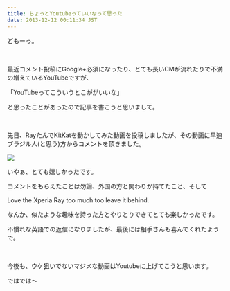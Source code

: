 ```yaml
---
title: ちょっとYoutubeっていいなって思った
date: 2013-12-12 00:11:34 JST
---
```

どもーっ。

&nbsp;

最近コメント投稿にGoogle+必須になったり、とても長いCMが流れたりで不満の増えているYouTubeですが、

「YouTubeってこういうとこががいいな」

と思ったことがあったので記事を書こうと思いまして。

&nbsp;

先日、RayたんでKitKatを動かしてみた動画を投稿しましたが、その動画に早速ブラジル人(と思う)方からコメントを頂きました。

<img src="https://lh6.googleusercontent.com/-K06_CX4y9tI/Uqh99iS3xuI/AAAAAAAACzg/whLKg-634Zc/s640/2013-12-11-235331_1920x1080_scrot.png" />

いやぁ、とても嬉しかったです。

コメントをもらえたことは勿論、外国の方と関わりが持てたこと、そして

<span class="fontsize6">Love the Xperia Ray too much too leave it behind.﻿</span>

なんか、似たような趣味を持った方とやりとりできてとても楽しかったです。

不慣れな英語での返信になりましたが、最後には相手さんも喜んでくれたようで。

&nbsp;

今後も、ウケ狙いでないマジメな動画はYoutubeに上げてこうと思います。

ではでは〜

